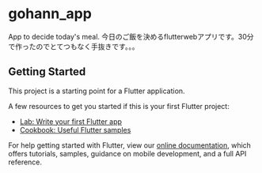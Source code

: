# gohann_app

App to decide today's meal.
今日のご飯を決めるflutterwebアプリです。30分で作ったのでとてつもなく手抜きです。。。

## Getting Started

This project is a starting point for a Flutter application.

A few resources to get you started if this is your first Flutter project:

- [Lab: Write your first Flutter app](https://flutter.dev/docs/get-started/codelab)
- [Cookbook: Useful Flutter samples](https://flutter.dev/docs/cookbook)

For help getting started with Flutter, view our
[online documentation](https://flutter.dev/docs), which offers tutorials,
samples, guidance on mobile development, and a full API reference.
